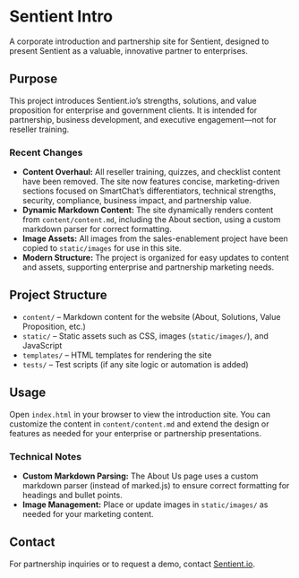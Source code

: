 # Sentient Intro

A corporate introduction and partnership site for Sentient, designed to present Sentient as a valuable, innovative partner to enterprises.

## Purpose

This project introduces Sentient.io’s strengths, solutions, and value proposition for enterprise and government clients. It is intended for partnership, business development, and executive engagement—not for reseller training.

### Recent Changes
- **Content Overhaul:** All reseller training, quizzes, and checklist content have been removed. The site now features concise, marketing-driven sections focused on SmartChat’s differentiators, technical strengths, security, compliance, business impact, and partnership value.
- **Dynamic Markdown Content:** The site dynamically renders content from `content/content.md`, including the About section, using a custom markdown parser for correct formatting.
- **Image Assets:** All images from the sales-enablement project have been copied to `static/images` for use in this site.
- **Modern Structure:** The project is organized for easy updates to content and assets, supporting enterprise and partnership marketing needs.

## Project Structure
- `content/` – Markdown content for the website (About, Solutions, Value Proposition, etc.)
- `static/` – Static assets such as CSS, images (`static/images/`), and JavaScript
- `templates/` – HTML templates for rendering the site
- `tests/` – Test scripts (if any site logic or automation is added)

## Usage
Open `index.html` in your browser to view the introduction site. You can customize the content in `content/content.md` and extend the design or features as needed for your enterprise or partnership presentations.

### Technical Notes
- **Custom Markdown Parsing:** The About Us page uses a custom markdown parser (instead of marked.js) to ensure correct formatting for headings and bullet points.
- **Image Management:** Place or update images in `static/images/` as needed for your marketing content.

## Contact
For partnership inquiries or to request a demo, contact [Sentient.io](mailto:contact@sentient.io).
